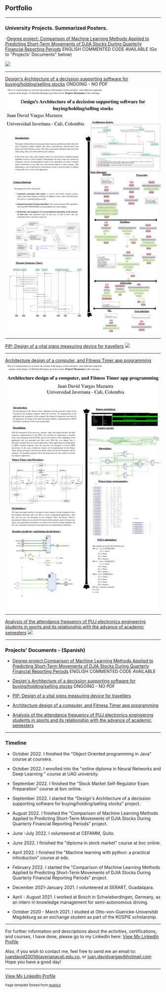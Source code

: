 ## Portfolio


---
### University Projects. Summarized Posters.

-[Degree project: Comparison of Machine Learning Methods Applied to Predicting Short-Term Movements of DJIA Stocks During Quarterly Financial Reporting Periods](https://drive.google.com/file/d/1HwM-nndI3PmbBNZRBjc0OxugWNdrR2rN/view?usp=sharing)
 ENGLISH COMMENTED CODE AVAILABLE (Go to "Projects' Documents" below)

<img src="images/Poster_DegreeProject.png?raw=true"/>


---

[Design's Architecture of a decission supporting software for buying/holding/selling stocks](https://drive.google.com/file/d/1NYobbKtTCUJlWTT7PPwgbeogRi6qODcN/view?usp=sharing)
 ONGOING - NO PDF
<img src="images/Poster_Architecture_ML_Software_StockMarket.png?raw=true"/>


---

[PIP: Design of a vital signs measuring device for travellers](https://drive.google.com/file/d/1mL0XeWrRTFDERlXTDg2GRa9UACPKTGdS/view?usp=sharing)
<img src="images/Poster_VitalSigns.png?raw=true"/>


---


[Architecture design of a computer, and Fitness Timer app programming](https://drive.google.com/file/d/1uvSMTY9uSVOyogz2uCqb85k1BW4Mq4Vg/view?usp=sharing)
<img src="images/Poster_Fitness.png?raw=true"/>


---


[Analysis of the attendance frequency of PUJ electronics engineering students in sports and its relationship with the advance of academic semesters](https://drive.google.com/file/d/1hDD_FKXWgrtuJRIDVtmnyYhHoBSyRkTl/view?usp=sharing)
<img src="images/Poster_Estatistics.png?raw=true"/>


---
### Projects' Documents - (Spanish)


- [Degree project:Comparison of Machine Learning Methods Applied to Predicting Short-Term Movements of DJIA Stocks During Quarterly Financial Reporting Periods](https://drive.google.com/drive/folders/1mjlZBEcwGirFmkWyuCtGjAJvY3tU_SCf?usp=sharing)
  ENGLISH COMMENTED CODE AVAILABLE
  
- [Design's Architecture of a decission supporting software for buying/holding/selling stocks](https://drive.google.com/drive/folders/1z_AQXtreZA6JAn1m_sOycwdNzCvRHKhc?usp=sharing)
 ONGOING - NO PDF
  
- [PIP: Design of a vital signs measuring device for travellers](https://drive.google.com/drive/folders/1CoL1idKjjKb3Cglz5eRqHbcudqS3a5Ru?usp=sharing)

- [Architecture design of a computer, and Fitness Timer app programming](https://drive.google.com/drive/folders/1iR5xH33t7V-5tq88k20tk8MSsavnJqBS?usp=sharing)

- [Analysis of the attendance frequency of PUJ electronics engineering students in sports and its relationship with the advance of academic semesters](https://drive.google.com/drive/folders/1L8S9wpLPTHcJ1TzWBG_Pp43-92X_tiNU?usp=sharing)


---

### Timeline

- October 2022. I finished the "Object Oriented programming in Java" course at coursera.

- October 2022. I enrolled into the "online diploma in Neural Networks and Deep Learning " course at UAO university. 

- September 2022. I finished the	"Stock Market Self-Regulator Exam Preparation" course at bvc online.

- September 2022. I started the "Design's Architecture of a decission supporting software for buying/holding/selling stocks" project.  

- August 2022. I finished the "Comparison of Machine Learning Methods Applied to Predicting Short-Term Movements of DJIA Stocks During Quarterly Financial Reporting Periods" project.


- June -July 2022. I volunteered at CEFAMM, Quito. 

- June 2022. I finished the "diploma in stock market" course at bvc online. 

- April 2022. I finished the "Machine learning with python: a practical introduction" course at edx. 

- February 2022. I started the "Comparison of Machine Learning Methods Applied to Predicting Short-Term Movements of DJIA Stocks During Quarterly Financial Reporting Periods" project.

- December 2021-January 2021. I volunteered at SERART, Guadalajara.

- April - August 2021. I worked at Bosch in Schwieberdingen, Germany, as an intern in knowledge management for semi-autonomous driving.

- October 2020 - March 2021. I studied at Otto-von-Guericke-Universität Magdeburg as an exchange student as part of the KOSPIE scholarship.


---


For further information and descriptions about the activities, certifications, and courses, I have done, please go to my LinkedIn here:
<a href="https://www.linkedin.com/in/juan-david-vargas-mazuera-07197a1a5/">View My LinkedIn Profile</a> 



Also, if you wish to contact me, feel free to send me an email to: juandavid2001@javerianacali.edu.co, or juan.davidvargas@hotmail.com
Hope you have a good day!

---
<a href="https://www.linkedin.com/in/juan-david-vargas-mazuera-07197a1a5/">View My LinkedIn Profile</a> 

<p style="font-size:11px">Page template forked from <a href="https://github.com/evanca/quick-portfolio">evanca</a></p>
<!-- Remove above link if you don't want to attibute -->


